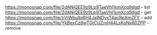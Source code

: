 https://monosnap.com/file/2dANjQEE9z9Lp9TaeVhI1smXcq9dgd - list
https://monosnap.com/file/2dANjQEE9z9Lp9TaeVhI1smXcq9dgd - get
https://monosnap.com/file/zViWbuIbi6H4JaINDyxT4acRpXmZFY - add
https://monosnap.com/file/YkBexCz8wTGtCUZmH44LsKoNx60ZPP - remove
